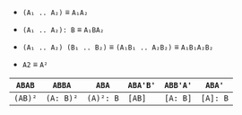 <!-- TODO commutator A B A' B' = [A, B] -->
<!-- TODO conjugate A B A' = [A: B] -->

* `(A₁ .. A₂)` ≡ `A₁A₂`
* `(A₁ .. A₂): B` ≡ `A₁BA₂`
* `(A₁ .. A₂) (B₁ .. B₂)` ≡ `(A₁B₁ .. A₂B₂)` ≡ `A₁B₁A₂B₂`

* `A2` ≡ `A²`

| `ABAB`  | `ABBA`    | `ABA`     | `ABA'B'` | `ABB'A'` | `ABA'`   |
|-|-|-|-|-|-|
| `(AB)²` | `(A: B)²` | `(A)²: B` | `[AB]`   | `[A: B]` | `[A]: B` |

<!-- TODO [R: U: R' U] == [: R U (R' U)] -->
<!-- TODO , ; -->
<!-- TODO (.. A₂) [.. A₂] -->

<!-- TODO rm small -->